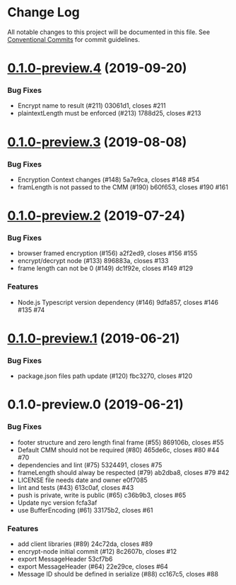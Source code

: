 # Change Log

All notable changes to this project will be documented in this file.
See [Conventional Commits](https://conventionalcommits.org) for commit guidelines.

# [0.1.0-preview.4](/compare/@aws-crypto/encrypt-node@0.1.0-preview.3...@aws-crypto/encrypt-node@0.1.0-preview.4) (2019-09-20)


### Bug Fixes

* Encrypt name to result (#211) 03061d1, closes #211
* plaintextLength must be enforced (#213) 1788d25, closes #213





# [0.1.0-preview.3](/compare/@aws-crypto/encrypt-node@0.1.0-preview.2...@aws-crypto/encrypt-node@0.1.0-preview.3) (2019-08-08)


### Bug Fixes

* Encryption Context changes (#148) 5a7e9ca, closes #148 #54
* framLength is not passed to the CMM (#190) b60f653, closes #190 #161





# [0.1.0-preview.2](/compare/@aws-crypto/encrypt-node@0.1.0-preview.1...@aws-crypto/encrypt-node@0.1.0-preview.2) (2019-07-24)


### Bug Fixes

* browser framed encryption (#156) a2f2ed9, closes #156 #155
* encrypt/decrypt node (#133) 896883a, closes #133
* frame length can not be 0 (#149) dc1f92e, closes #149 #129


### Features

* Node.js Typescript version dependency (#146) 9dfa857, closes #146 #135 #74





# [0.1.0-preview.1](/compare/@aws-crypto/encrypt-node@0.1.0-preview.0...@aws-crypto/encrypt-node@0.1.0-preview.1) (2019-06-21)


### Bug Fixes

* package.json files path update (#120) fbc3270, closes #120





# 0.1.0-preview.0 (2019-06-21)


### Bug Fixes

*  footer structure and zero length final frame (#55) 869106b, closes #55
* Default CMM should not be required (#80) 465de6c, closes #80 #44 #70
* dependencies and lint (#75) 5324491, closes #75
* frameLength should alway be respected (#79) ab2dba8, closes #79 #42
* LICENSE file needs date and owner e0f7085
* lint and tests (#43) 613c0af, closes #43
* push is private, write is public (#65) c36b9b3, closes #65
* Update nyc version fcfa3af
* use BufferEncoding (#61) 33175b2, closes #61


### Features

* add client libraries (#89) 24c72da, closes #89
* encrypt-node initial commit (#12) 8c2607b, closes #12
* export MessageHeader 53cf7b6
* export MessageHeader (#64) 22e29ce, closes #64
* Message ID should be defined in serialize (#88) cc167c5, closes #88
